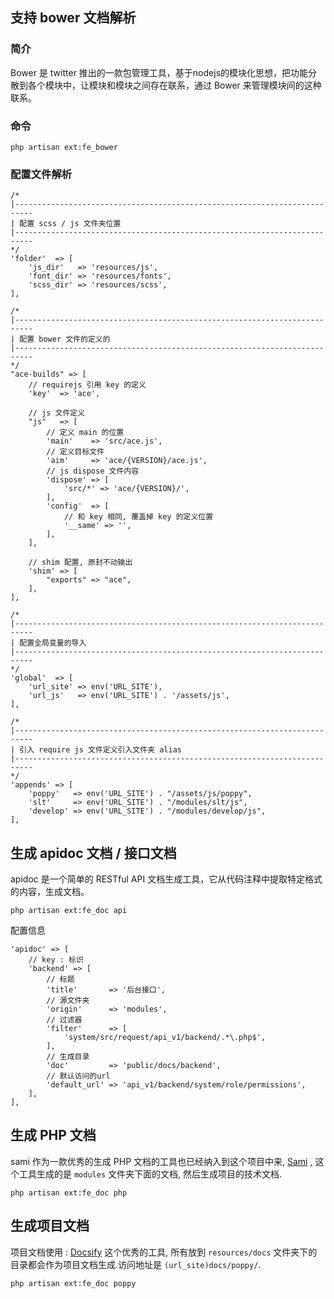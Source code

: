 ## 支持 bower 文档解析

### 简介
Bower 是 twitter 推出的一款包管理工具，基于nodejs的模块化思想，把功能分散到各个模块中，让模块和模块之间存在联系，通过 Bower 来管理模块间的这种联系。

### 命令

```
php artisan ext:fe_bower
```

### 配置文件解析

```
/*
|--------------------------------------------------------------------------
| 配置 scss / js 文件夹位置
|--------------------------------------------------------------------------
*/
'folder'  => [
    'js_dir'   => 'resources/js',
    'font_dir' => 'resources/fonts',
    'scss_dir' => 'resources/scss',
],

/*
|--------------------------------------------------------------------------
| 配置 bower 文件的定义的
|--------------------------------------------------------------------------
*/
"ace-builds" => [
    // requirejs 引用 key 的定义
    'key'  => 'ace',

    // js 文件定义
    "js"   => [
        // 定义 main 的位置
        'main'    => 'src/ace.js',
        // 定义目标文件
        'aim'     => 'ace/{VERSION}/ace.js',
        // js dispose 文件内容
        'dispose' => [
            'src/*' => 'ace/{VERSION}/',
        ],
        'config'  => [
            // 和 key 相同, 覆盖掉 key 的定义位置
            '__same' => '',
        ],
    ],

    // shim 配置, 原封不动输出
    'shim' => [
        "exports" => "ace",
    ],
],

/*
|--------------------------------------------------------------------------
| 配置全局变量的导入
|--------------------------------------------------------------------------
*/
'global'  => [
    'url_site' => env('URL_SITE'),
    'url_js'   => env('URL_SITE') . '/assets/js',
],

/*
|--------------------------------------------------------------------------
| 引入 require js 文件定义引入文件夹 alias
|--------------------------------------------------------------------------
*/
'appends' => [
    'poppy'   => env('URL_SITE') . "/assets/js/poppy",
    'slt'     => env('URL_SITE') . "/modules/slt/js",
    'develop' => env('URL_SITE') . "/modules/develop/js",
],
```

## 生成 apidoc 文档 / 接口文档

apidoc 是一个简单的 RESTful API 文档生成工具，它从代码注释中提取特定格式的内容，生成文档。

```
php artisan ext:fe_doc api
```

配置信息
```
'apidoc' => [
    // key : 标识
    'backend' => [
        // 标题
        'title'       => '后台接口',
        // 源文件夹
        'origin'      => 'modules',
        // 过滤器
        'filter'      => [
            'system/src/request/api_v1/backend/.*\.php$',
        ],
        // 生成目录
        'doc'         => 'public/docs/backend',
        // 默认访问的url
        'default_url' => 'api_v1/backend/system/role/permissions',
    ],
],
```

## 生成 PHP 文档

sami 作为一款优秀的生成 PHP 文档的工具也已经纳入到这个项目中来, [Sami](https://github.com/FriendsOfPHP/Sami) , 这个工具生成的是 `modules` 文件夹下面的文档, 然后生成项目的技术文档.

```
php artisan ext:fe_doc php
```

## 生成项目文档

项目文档使用 : [Docsify](https://docsify.js.org/) 这个优秀的工具, 所有放到 `resources/docs` 文件夹下的目录都会作为项目文档生成.访问地址是
`(url_site)docs/poppy/`.

```
php artisan ext:fe_doc poppy
```